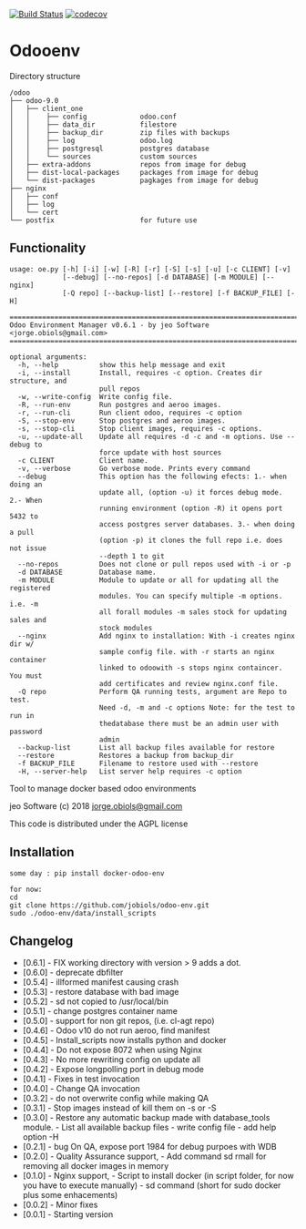 [![Build Status](https://travis-ci.org/jobiols/odoo-env.svg?branch=master)](https://travis-ci.org/jobiols/odoo-env)
[![codecov](https://codecov.io/gh/jobiols/odoo-env/branch/master/graph/badge.svg)](https://codecov.io/gh/jobiols/odoo-env)

Odooenv
=======

Directory structure

    /odoo
    ├── odoo-9.0
    │   ├── client_one
    │   │    ├── config             odoo.conf
    │   │    ├── data_dir           filestore
    │   │    ├── backup_dir         zip files with backups
    │   │    ├── log                odoo.log
    │   │    ├── postgresql         postgres database
    │   │    └── sources            custom sources
    │   ├── extra-addons            repos from image for debug
    │   ├── dist-local-packages     packages from image for debug
    │   └── dist-packages           pagkages from image for debug
    ├── nginx
    │   ├── conf
    │   ├── log
    │   └── cert
    └── postfix                     for future use


Functionality
------------- 

    usage: oe.py [-h] [-i] [-w] [-R] [-r] [-S] [-s] [-u] [-c CLIENT] [-v]
                 [--debug] [--no-repos] [-d DATABASE] [-m MODULE] [--nginx]
                 [-Q repo] [--backup-list] [--restore] [-f BACKUP_FILE] [-H]
    
    ==========================================================================
    Odoo Environment Manager v0.6.1 - by jeo Software <jorge.obiols@gmail.com>
    ==========================================================================
    
    optional arguments:
      -h, --help          show this help message and exit
      -i, --install       Install, requires -c option. Creates dir structure, and
                          pull repos
      -w, --write-config  Write config file.
      -R, --run-env       Run postgres and aeroo images.
      -r, --run-cli       Run client odoo, requires -c option
      -S, --stop-env      Stop postgres and aeroo images.
      -s, --stop-cli      Stop client images, requires -c options.
      -u, --update-all    Update all requires -d -c and -m options. Use --debug to
                          force update with host sources
      -c CLIENT           Client name.
      -v, --verbose       Go verbose mode. Prints every command
      --debug             This option has the following efects: 1.- when doing an
                          update all, (option -u) it forces debug mode. 2.- When
                          running environment (option -R) it opens port 5432 to
                          access postgres server databases. 3.- when doing a pull
                          (option -p) it clones the full repo i.e. does not issue
                          --depth 1 to git
      --no-repos          Does not clone or pull repos used with -i or -p
      -d DATABASE         Database name.
      -m MODULE           Module to update or all for updating all the registered
                          modules. You can specify multiple -m options. i.e. -m
                          all forall modules -m sales stock for updating sales and
                          stock modules
      --nginx             Add nginx to installation: With -i creates nginx dir w/
                          sample config file. with -r starts an nginx container
                          linked to odoowith -s stops nginx containcer. You must
                          add certificates and review nginx.conf file.
      -Q repo             Perform QA running tests, argument are Repo to test.
                          Need -d, -m and -c options Note: for the test to run in
                          thedatabase there must be an admin user with password
                          admin
      --backup-list       List all backup files available for restore
      --restore           Restores a backup from backup_dir
      -f BACKUP_FILE      Filename to restore used with --restore
      -H, --server-help   List server help requires -c option

Tool to manage docker based odoo environments

jeo Software (c) 2018 jorge.obiols@gmail.com

This code is distributed under the AGPL license

Installation
------------
    some day : pip install docker-odoo-env
    
    for now:
    cd
    git clone https://github.com/jobiols/odoo-env.git
    sudo ./odoo-env/data/install_scripts
 
    
Changelog
---------
- [0.6.1]   - FIX working directory with version > 9 adds a dot. 
- [0.6.0]   - deprecate dbfilter 
- [0.5.4]   - illformed manifest causing crash 
- [0.5.3]   - restore database with bad image 
- [0.5.2]   - sd not copied to /usr/local/bin 
- [0.5.1]   - change postgres container name 
- [0.5.0]   - support for non git repos, (i.e. cl-agt repo) 
- [0.4.6]   - Odoo v10 do not run aeroo, find manifest
- [0.4.5]   - Install_scripts now installs python and docker
- [0.4.4]   - Do not expose 8072 when using Nginx
- [0.4.3]   - No more rewriting config on update all
- [0.4.2]   - Expose longpolling port in debug mode
- [0.4.1]   - Fixes in test invocation 
- [0.4.0]   - Change QA invocation 
- [0.3.2]   - do not overwrite config while making QA 
- [0.3.1]   - Stop images instead of kill them on -s or -S 
- [0.3.0]   - Restore any automatic backup made with database_tools 
              module.
            - List all available backup files
            - write config file
            - add help option -H
- [0.2.1]   - bug On QA, expose port 1984 for debug purpoes with WDB
- [0.2.0]   - Quality Assurance support, 
            - Add command sd rmall for removing all docker images in 
              memory
- [0.1.0]   - Nginx support, 
            - Script to install docker (in script folder, for now you
              have to execute manually)
            - sd command (short for sudo docker plus some enhacements)
- [0.0.2]   - Minor fixes
- [0.0.1]   - Starting version
